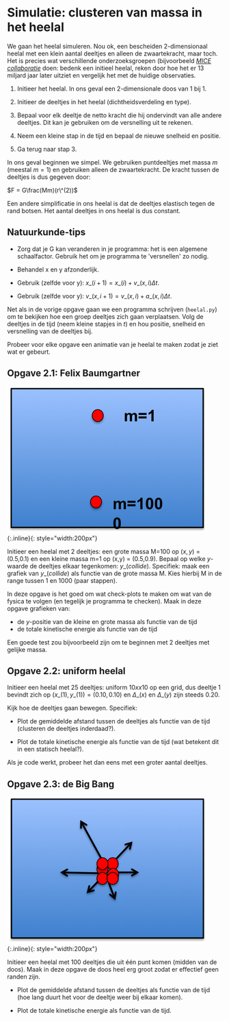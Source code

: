 # Simulatie: clusteren van massa in het heelal

We gaan het heelal simuleren. Nou ok, een bescheiden 2-dimensionaal heelal met
een klein aantal deeltjes en alleen de zwaartekracht, maar toch. Het is
precies wat verschillende onderzoeksgroepen (bijvoorbeeld [*MICE
collaboratie*](http://maia.ice.cat/mice/) doen: bedenk een initieel heelal,
reken door hoe het er 13 miljard jaar later uitziet en vergelijk het met de
huidige observaties.

1. Initieer het heelal. In ons geval een 2-dimensionale doos van 1 bij 1.

2. Initieer de deeltjes in het heelal (dichtheidsverdeling en type).

3. Bepaal voor elk deeltje de netto kracht die hij ondervindt van alle andere 
   deeltjes. Dit kan je gebruiken om de versnelling uit te rekenen.

4. Neem een kleine stap in de tijd en bepaal de nieuwe snelheid en positie.

5. Ga terug naar stap 3.

In ons geval beginnen we simpel. We gebruiken puntdeeltjes met massa $m$
(meestal $m=1$) en gebruiken alleen de zwaartekracht. De kracht tussen de
deeltjes is dus gegeven door:

$F = G\frac(Mm)(r\^(2))$ 

Een andere simplificatie in ons heelal is dat de deeltjes elastisch tegen de
rand botsen. Het aantal deeltjes in ons heelal is dus constant.

## Natuurkunde-tips

* Zorg dat je G kan veranderen in je programma: het is een algemene
  schaalfactor. Gebruik het om je programma te 'versnellen' zo nodig.

* Behandel x en y afzonderlijk.

* Gebruik (zelfde voor y): $x\_(i+1) = x\_(i) + v\_(x,i)\Delta t$.

* Gebruik (zelfde voor y): $v\_(x,i+1) = v\_(x,i) + a\_(x,i)\Delta t$.

Net als in de vorige opgave gaan we een programma schrijven (`heelal.py`) om
te bekijken hoe een groep deeltjes zich gaan verplaatsen. Volg de deeltjes in
de tijd (neem kleine stapjes in $t$) en hou positie, snelheid en versnelling
van de deeltjes bij.

Probeer voor elke opgave een animatie van je heelal te maken zodat je ziet 
wat er gebeurt.

## Opgave 2.1: Felix Baumgartner

![HeelalBaumgartner](HeelalBaumgartner.png){:.inline}{: style="width:200px"}

Initieer een heelal met 2 deeltjes: een grote massa M=100 op ($x,y$) = (0.5,0.1) 
en een kleine massa m=1 op (x,y) = (0.5,0.9). Bepaal op welke $y$-waarde de 
deeltjes elkaar tegenkomen: $y\_(collide)$. 
Specifiek: maak een grafiek van $y\_(collide)$ als functie van de grote massa M. 
Kies hierbij M in de range tussen 1 en 1000 (paar stappen). 

In deze opgave is het goed om wat check-plots te maken om wat van de fysica 
te volgen (en tegelijk je programma te checken). Maak in deze opgave grafieken 
van:

* de $y$-positie van de kleine en grote massa als functie van de tijd
* de totale kinetische energie als functie van de tijd

Een goede test zou bijvoorbeeld zijn om te beginnen met 2 deeltjes met gelijke massa.

## Opgave 2.2: uniform heelal

Initieer een heelal met 25 deeltjes: uniform $10xx10$ op een grid, dus deeltje 
1 bevindt zich op $(x\_(1),y\_(1)) = (0.10, 0.10)$ en $\Delta\_(x)$ en 
$\Delta\_(y)$ zijn steeds 0.20. 

Kijk hoe de deeltjes gaan bewegen. Specifiek:

* Plot de gemiddelde afstand tussen de deeltjes als functie van de tijd
  (clusteren de deeltjes inderdaad?).

* Plot de totale kinetische energie als functie van de tijd (wat betekent dit
  in een statisch heelal?).

Als je code werkt, probeer het dan eens met een groter aantal deeltjes.

## Opgave 2.3: de Big Bang

![HeelalBigBang](HeelalBigBang.png){:.inline}{: style="width:200px"}

Initieer een heelal met 100 deeltjes die uit één punt komen (midden van de
doos). Maak in deze opgave de doos heel erg groot zodat er effectief geen
randen zijn.

* Plot de gemiddelde afstand tussen de deeltjes als functie van de tijd
  (hoe lang duurt het voor de deeltje weer bij elkaar komen).

* Plot de totale kinetische energie als functie van de tijd.
